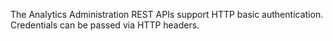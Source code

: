 The Analytics Administration REST APIs support HTTP basic authentication.
Credentials can be passed via HTTP headers.